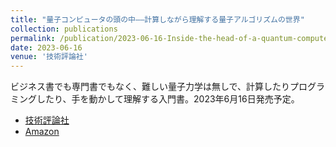 ```yaml
---
title: "量子コンピュータの頭の中――計算しながら理解する量子アルゴリズムの世界"
collection: publications
permalink: /publication/2023-06-16-Inside-the-head-of-a-quantum-computer
date: 2023-06-16
venue: '技術評論社'
---
```

ビジネス書でも専門書でもなく、難しい量子力学は無しで、計算したりプログラミングしたり、手を動かして理解する入門書。2023年6月16日発売予定。
 * [技術評論社](https://gihyo.jp/book/2023/978-4-297-13511-9)
 * [Amazon](https://www.amazon.co.jp/dp/4297135116/)
